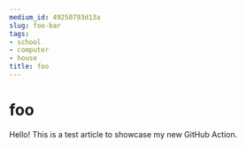 ```yaml
---
medium_id: 49250793d13a
slug: foo-bar
tags:
- school
- computer
- house
title: foo
---
```


# foo
Hello! This is a test article to showcase my new GitHub Action.